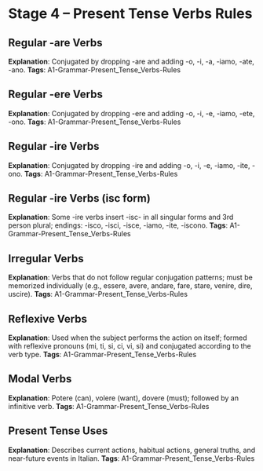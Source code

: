 # Stage 4 – Present Tense Verbs Rules

## Regular -are Verbs
**Explanation**: Conjugated by dropping -are and adding -o, -i, -a, -iamo, -ate, -ano.
**Tags**: A1-Grammar-Present_Tense_Verbs-Rules

## Regular -ere Verbs
**Explanation**: Conjugated by dropping -ere and adding -o, -i, -e, -iamo, -ete, -ono.
**Tags**: A1-Grammar-Present_Tense_Verbs-Rules

## Regular -ire Verbs
**Explanation**: Conjugated by dropping -ire and adding -o, -i, -e, -iamo, -ite, -ono.
**Tags**: A1-Grammar-Present_Tense_Verbs-Rules

## Regular -ire Verbs (isc form)
**Explanation**: Some -ire verbs insert -isc- in all singular forms and 3rd person plural; endings: -isco, -isci, -isce, -iamo, -ite, -iscono.
**Tags**: A1-Grammar-Present_Tense_Verbs-Rules

## Irregular Verbs
**Explanation**: Verbs that do not follow regular conjugation patterns; must be memorized individually (e.g., essere, avere, andare, fare, stare, venire, dire, uscire).
**Tags**: A1-Grammar-Present_Tense_Verbs-Rules

## Reflexive Verbs
**Explanation**: Used when the subject performs the action on itself; formed with reflexive pronouns (mi, ti, si, ci, vi, si) and conjugated according to the verb type.
**Tags**: A1-Grammar-Present_Tense_Verbs-Rules

## Modal Verbs
**Explanation**: Potere (can), volere (want), dovere (must); followed by an infinitive verb.
**Tags**: A1-Grammar-Present_Tense_Verbs-Rules

## Present Tense Uses
**Explanation**: Describes current actions, habitual actions, general truths, and near-future events in Italian.
**Tags**: A1-Grammar-Present_Tense_Verbs-Rules

